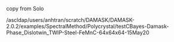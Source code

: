 
copy from Solo

/ascldap/users/anhtran/scratch/DAMASK/DAMASK-2.0.2/examples/SpectralMethod/Polycrystal/testCBayes-Damask-Phase_Dislotwin_TWIP-Steel-FeMnC-64x64x64-15May20
